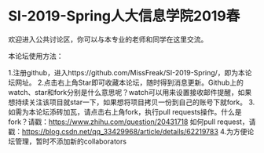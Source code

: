 # SI-2019-Spring人大信息学院2019春
欢迎进入公共讨论区，你可以与本专业的老师和同学在这里交流。

本论坛使用方法：

1.注册github，进入https://github.com/MissFreak/SI-2019-Spring/，即为本论坛网址。
2.点击右上角Star即可收藏本论坛，随时得到消息更新。Github上的watch、star和fork分别是什么意思呢？watch可以用来设置接收邮件提醒，如果想持续关注该项目就star一下，如果想将项目拷贝一份到自己的账号下就fork。
3.如需为本论坛添砖加瓦，请点击右上角fork，执行pull requests操作。什么是fork？请戳：https://www.zhihu.com/question/20431718 如何pull request，请戳：https://blog.csdn.net/qq_33429968/article/details/62219783
4.为方便论坛管理，暂时不添加新的collaborators
